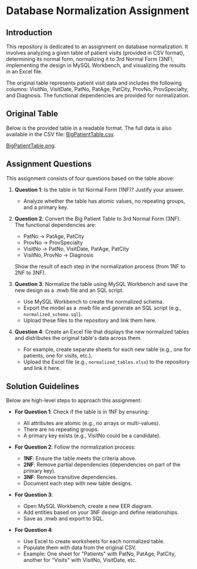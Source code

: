 # Database Normalization Assignment

   ## Introduction
   This repository is dedicated to an assignment on database normalization. It involves analyzing a given table of patient visits (provided in CSV format), determining its normal form, normalizing it to 3rd Normal Form (3NF), implementing the design in MySQL Workbench, and visualizing the results in an Excel file.

   The original table represents patient visit data and includes the following columns: VisitNo, VisitDate, PatNo, PatAge, PatCity, ProvNo, ProvSpecialty, and Diagnosis. The functional dependencies are provided for normalization.

   ## Original Table
   Below is the provided table in a readable format. The full data is also available in the CSV file: [BigPatientTable.csv](https://github.com/ventura658/Database-Normalization-Assignment/blob/239a3b4be83c1a56a58bd157da04f7af4616bbb5/BigPatientTable.csv).

  [BigPatientTable.png](patient_table.csv).

   ## Assignment Questions
   This assignment consists of four questions based on the table above:

   1. **Question 1**: Is the table in 1st Normal Form (1NF)? Justify your answer.
      - Analyze whether the table has atomic values, no repeating groups, and a primary key.

   2. **Question 2**: Convert the Big Patient Table to 3rd Normal Form (3NF). The functional dependencies are:
      - PatNo → PatAge, PatCity
      - ProvNo → ProvSpecialty
      - VisitNo → PatNo, VisitDate, PatAge, PatCity
      - VisitNo, ProvNo → Diagnosis
      
      Show the result of each step in the normalization process (from 1NF to 2NF to 3NF).

   3. **Question 3**: Normalize the table using MySQL Workbench and save the new design as a .mwb file and an SQL script.
      - Use MySQL Workbench to create the normalized schema.
      - Export the model as a .mwb file and generate an SQL script (e.g., `normalized_schema.sql`).
      - Upload these files to the repository and link them here.

   4. **Question 4**: Create an Excel file that displays the new normalized tables and distributes the original table's data across them.
      - For example, create separate sheets for each new table (e.g., one for patients, one for visits, etc.).
      - Upload the Excel file (e.g., `normalized_tables.xlsx`) to the repository and link it here.

   ## Solution Guidelines
   Below are high-level steps to approach this assignment:

   - **For Question 1**: Check if the table is in 1NF by ensuring:
     - All attributes are atomic (e.g., no arrays or multi-values).
     - There are no repeating groups.
     - A primary key exists (e.g., VisitNo could be a candidate).

   - **For Question 2**: Follow the normalization process:
     - **1NF**: Ensure the table meets the criteria above.
     - **2NF**: Remove partial dependencies (dependencies on part of the primary key).
     - **3NF**: Remove transitive dependencies.
     - Document each step with new table designs.

   - **For Question 3**: 
     - Open MySQL Workbench, create a new EER diagram.
     - Add entities based on your 3NF design and define relationships.
     - Save as .mwb and export to SQL.

   - **For Question 4**:
     - Use Excel to create worksheets for each normalized table.
     - Populate them with data from the original CSV.
     - Example: One sheet for "Patients" with PatNo, PatAge, PatCity, another for "Visits" with VisitNo, VisitDate, etc.
